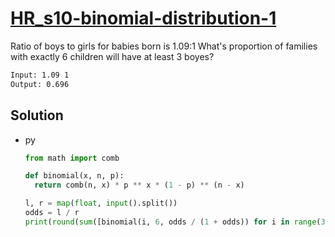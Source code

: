 # [HR_s10-binomial-distribution-1](https://www.hackerrank.com/challenges/s10-binomial-distribution-1)

Ratio of boys to girls for babies born is 1.09:1
What's proportion of families with exactly 6 children will have at least 3 boyes?

```txt
Input: 1.09 1
Output: 0.696
```

## Solution

* py

  ```py
  from math import comb

  def binomial(x, n, p):
    return comb(n, x) * p ** x * (1 - p) ** (n - x)

  l, r = map(float, input().split())
  odds = l / r
  print(round(sum([binomial(i, 6, odds / (1 + odds)) for i in range(3, 7)]), 3))
  ```
